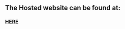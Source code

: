 ## The Hosted website can be found at:
<h3><a href="https://n1sht.github.io/meow-pizza" target="_blank">HERE</a></h3>
